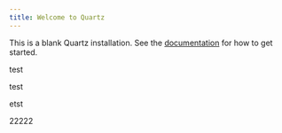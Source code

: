 ```yaml
---
title: Welcome to Quartz
---
```


This is a blank Quartz installation.
See the [documentation](https://quartz.jzhao.xyz) for how to get started.

test

test

etst

22222